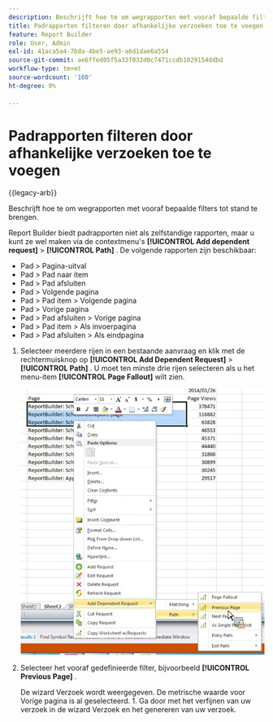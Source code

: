 ```yaml
---
description: Beschrijft hoe te om wegrapporten met vooraf bepaalde filters tot stand te brengen.
title: Padrapporten filteren door afhankelijke verzoeken toe te voegen
feature: Report Builder
role: User, Admin
exl-id: 41aca5a4-7bda-4be5-ae93-a6d1dae6a554
source-git-commit: ae6ffed05f5a33f032d0c7471ccdb1029154ddbd
workflow-type: tm+mt
source-wordcount: '160'
ht-degree: 0%

---
```


# Padrapporten filteren door afhankelijke verzoeken toe te voegen

{{legacy-arb}}

Beschrijft hoe te om wegrapporten met vooraf bepaalde filters tot stand te brengen.

Report Builder biedt padrapporten niet als zelfstandige rapporten, maar u kunt ze wel maken via de contextmenu&#39;s **[!UICONTROL Add dependent request]** > **[!UICONTROL Path]** . De volgende rapporten zijn beschikbaar:

* Pad > Pagina-uitval
* Pad > Pad naar item
* Pad > Pad afsluiten
* Pad > Volgende pagina
* Pad > Pad item > Volgende pagina
* Pad > Vorige pagina
* Pad > Pad afsluiten > Vorige pagina
* Pad > Pad item > Als invoerpagina
* Pad > Pad afsluiten > Als eindpagina

1. Selecteer meerdere rijen in een bestaande aanvraag en klik met de rechtermuisknop op **[!UICONTROL Add Dependent Request]** > **[!UICONTROL Path]** . U moet ten minste drie rijen selecteren als u het menu-item **[!UICONTROL Page Fallout]** wilt zien.

   ![ Schermafbeelding die drie geselecteerde rijen tonen met de Add Afhankelijke geselecteerde optie van het Verzoek.](assets/dependen_request.png)

2. Selecteer het vooraf gedefinieerde filter, bijvoorbeeld **[!UICONTROL Previous Page]** .

   De wizard Verzoek wordt weergegeven. De metrische waarde voor Vorige pagina is al geselecteerd. 1. Ga door met het verfijnen van uw verzoek in de wizard Verzoek en het genereren van uw verzoek.

